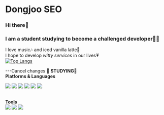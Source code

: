# Dongjoo SEO

### Hi there👋
### I am a student studying to become a challenged developer👩‍💻

I love music🎶 and iced vanilla latte🥤<br>
I hope to develop *witty services* in our lives💗<br>
[![Top Langs](https://github-readme-stats.vercel.app/api/top-langs/?username=DongjooSEO&&layout=compact)](https://github.com/DongjooSEO/github-readme-stats)

---Cancel changes
📝 **STUDYING**📝<br>
**Platforms & Languages**<br>
<p align = "left">
<img src="https://img.shields.io/badge/Android-3DDC84?style=flat-square&logo=Android&logoColor=white"/></a>
<img src="https://img.shields.io/badge/C-A8B9CC?style=flat-square&logo=C&logoColor=white"/></a>
<img src="https://img.shields.io/badge/Kotlin-7F52FF?style=flat-square&logo=Kotlin&logoColor=white"/></a>
<img src="https://img.shields.io/badge/Python-3776AB?style=flat-square&logo=Python&logoColor=white"/></a>
<img src="https://img.shields.io/badge/HTML5-E34F26?style=flat-square&logo=HTML5&logoColor=white"/></a>
<img src="https://img.shields.io/badge/CSS3-1572B6?style=flat-square&logo=CSS3#&logoColor=white"/></a>

<br>**Tools**<br>
<img src="https://img.shields.io/badge/Git-F05032?style=flat-square&logo=Git#&logoColor=white"/></a>
<img src="https://img.shields.io/badge/GitHib-181717?style=flat-square&logo=GitHub#&logoColor=white"/></a>
<img src="https://img.shields.io/badge/Notion-000000?style=flat-square&logo=Notion#&logoColor=white"/></a>
</p>
<br>
